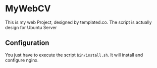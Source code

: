 # MyWebCV

This is my web Project, designed by templated.co. The script is actually design for Ubuntu Server

## Configuration

You just have to execute the script ```bin/install.sh```. It will install and configure nginx.